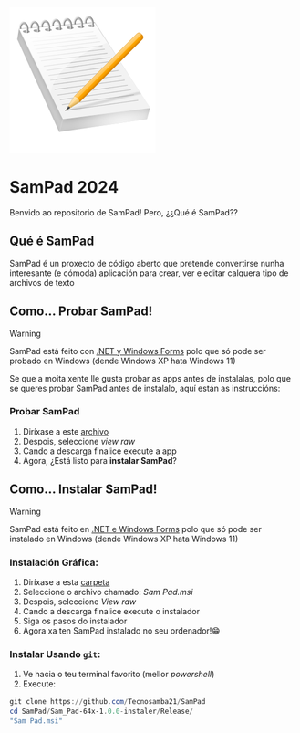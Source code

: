 ![logo](https://github.com/Tecnosamba21/SamPad/blob/main/logo.png)
# SamPad 2024

Benvido ao repositorio de SamPad! Pero, ¿¿Qué é SamPad??

## Qué é SamPad

SamPad é un proxecto de código aberto que pretende convertirse nunha interesante (e cómoda) aplicación para crear, ver e editar calquera tipo de archivos de texto

## Como... Probar SamPad!

> [!WARNING]
> SamPad está feito con [.NET y Windows Forms](https://learn.microsoft.com/es-es/dotnet/desktop/winforms/overview/?view=netdesktop-8.0) polo que só pode ser probado en Windows (dende Windows XP hata Windows 11)

Se que a moita xente lle gusta probar as apps antes de instalalas, polo que se queres probar SamPad antes de instalalo, aquí están as instruccións:

### Probar SamPad

1. Diríxase a este [archivo](SamPad/bin/Release/SamPad.exe)
2. Despois, seleccione *view raw*
3. Cando a descarga finalice execute a app
4. Agora, ¿Está listo para **instalar SamPad**?


## Como... Instalar SamPad!

> [!WARNING]
> SamPad está feito en [.NET e Windows Forms](https://learn.microsoft.com/es-es/dotnet/desktop/winforms/overview/?view=netdesktop-8.0) polo que só pode ser instalado en Windows (dende Windows XP hata Windows 11)

### Instalación Gráfica:

1. Diríxase a esta [carpeta](Sam_Pad-64x-1.0.0-instaler/Release/)
2. Seleccione o archivo chamado: *Sam Pad.msi*
3. Despois, seleccione *View raw*
4. Cando a descarga finalice execute o instalador
5. Siga os pasos do instalador
6. Agora xa ten SamPad instalado no seu ordenador!😁

### Instalar Usando `git`:
  
1. Ve hacia o teu terminal favorito (mellor *powershell*)
2. Execute:
~~~powershell
git clone https://github.com/Tecnosamba21/SamPad
cd SamPad/Sam_Pad-64x-1.0.0-instaler/Release/
"Sam Pad.msi"
~~~
